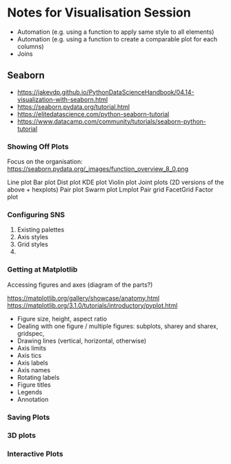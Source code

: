# Notes for Visualisation Session

- Automation (e.g. using a function to apply same style to all elements)
- Automation (e.g. using a function to create a comparable plot for each columns)
- Joins

## Seaborn

- https://jakevdp.github.io/PythonDataScienceHandbook/04.14-visualization-with-seaborn.html
- https://seaborn.pydata.org/tutorial.html
- https://elitedatascience.com/python-seaborn-tutorial
- https://www.datacamp.com/community/tutorials/seaborn-python-tutorial

### Showing Off Plots

Focus on the organisation: https://seaborn.pydata.org/_images/function_overview_8_0.png

Line plot
Bar plot
Dist plot
KDE plot
Violin plot
Joint plots (2D versions of the above + hexplots)
Pair plot
Swarm plot
Lmplot
Pair grid
FacetGrid
Factor plot

### Configuring SNS

1. Existing palettes
2. Axis styles
3. Grid styles 
4. 

### Getting at Matplotlib

Accessing figures and axes (diagram of the parts?)

https://matplotlib.org/gallery/showcase/anatomy.html
https://matplotlib.org/3.1.0/tutorials/introductory/pyplot.html

- Figure size, height, aspect ratio
- Dealing with one figure / multiple figures: subplots, sharey and sharex, gridspec, 
- Drawing lines (vertical, horizontal, otherwise)
- Axis limits
- Axis tics
- Axis labels
- Axis names
- Rotating labels
- Figure titles
- Legends
- Annotation 

### Saving Plots

### 3D plots

### Interactive Plots
